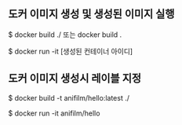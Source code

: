 ## 도커 이미지 생성 및 생성된 이미지 실행

$ docker build ./  또는  docker build .

$ docker run -it [생성된 컨테이너 아이디]


## 도커 이미지 생성시 레이블 지정

$ docker build -t anifilm/hello:latest ./

$ docker run -it anifilm/hello
